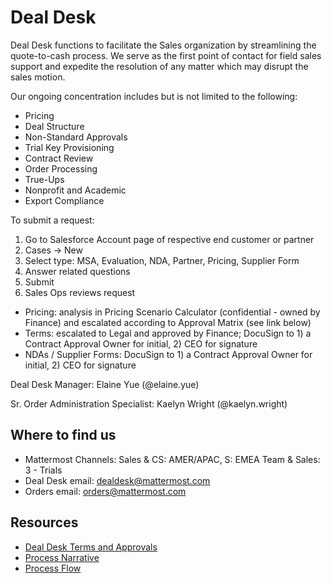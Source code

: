 # Deal Desk

Deal Desk functions to facilitate the Sales organization by streamlining the quote-to-cash process. We serve as the first point of contact for field sales support and expedite the resolution of any matter which may disrupt the sales motion.

Our ongoing concentration includes but is not limited to the following:

* Pricing
* Deal Structure
* Non-Standard Approvals
* Trial Key Provisioning
* Contract Review
* Order Processing
* True-Ups
* Nonprofit and Academic 
* Export Compliance

To submit a request:
1. Go to Salesforce Account page of respective end customer or partner
2. Cases -> New
3. Select type: MSA, Evaluation, NDA, Partner, Pricing, Supplier Form
4. Answer related questions
5. Submit
6. Sales Ops reviews request
  * Pricing: analysis in Pricing Scenario Calculator (confidential - owned by Finance) and escalated according to Approval Matrix (see link below)
  * Terms: escalated to Legal and approved by Finance; DocuSign to 1) a Contract Approval Owner for initial, 2) CEO for signature
  * NDAs / Supplier Forms: DocuSign to 1) a Contract Approval Owner for initial, 2) CEO for signature


Deal Desk Manager: Elaine Yue (@elaine.yue)

Sr. Order Administration Specialist: Kaelyn Wright (@kaelyn.wright)

## Where to find us

* Mattermost Channels: Sales & CS: AMER/APAC, S: EMEA Team & Sales: 3 - Trials
* Deal Desk email: dealdesk@mattermost.com
* Orders email: orders@mattermost.com

## Resources

* [Deal Desk Terms and Approvals](https://docs.google.com/spreadsheets/d/1PGnNmQ-p8Ci0u6pU5Fch94pMpZ_Li5itxLx7IcduiM8/edit?usp=sharing)
* [Process Narrative](https://docs.google.com/document/d/1DucB1CJqKqucLTw_9eqsjm6Fo7mE0J1vtaYcP_2Q_as/edit)
* [Process Flow](https://app.lucidchart.com/invitations/accept/1d41688c-4d12-4966-930f-9c6b34b44bf7)
